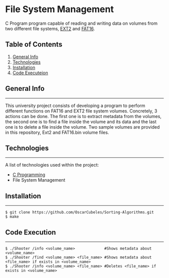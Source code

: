 # File System Management 
C Program program capable of reading and writing data on volumes from two different file systems, [EXT2](Docs/EXT2%20Documentation.pdf) and [FAT16](Docs/FAT16%20Documentation.pdf). 

## Table of Contents
1. [General Info](#general-info)
2. [Technologies](#technologies)
3. [Installation](#installation)
4. [Code Executeion](#code-execution)

## General Info
***
This university project consists of developing a program to perform different functions on FAT16 and EXT2 file system volumes. 
Concretely, 3 actions can be done. The first one is to extract metadata from the volumes, the second one is to find a file inside the volume and its data and the last one is to delete a file inside the volume. 
Two sample volumes are provided in this repository, Ext2 and FAT16.bin volume files.

## Technologies
***
A list of technologies used within the project:
* [C Programming](https://docs.microsoft.com/en-us/cpp/c-language/?view=msvc-170)
* File System Management

## Installation
***
```
$ git clone https://github.com/OscarCubeles/Sorting-Algorithms.git
$ make
```

## Code Execution
***
```
$ ./Shooter /info <volume_name>             #Shows metadata about <volume_name>
$ ./Shooter /find <volume_name> <file_name> #Shows metadata about <file_name> if exists in <volume_name>
$ ./Shooter /info <volume_name> <file_name> #Deletes <file_name> if exists in <volume_name>
```
